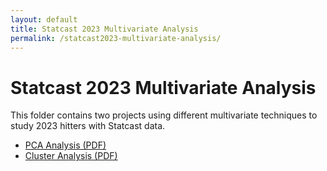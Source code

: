 ```yaml
---
layout: default
title: Statcast 2023 Multivariate Analysis
permalink: /statcast2023-multivariate-analysis/
---
```


# Statcast 2023 Multivariate Analysis
This folder contains two projects using different multivariate techniques to study 2023 hitters with Statcast data.

- [PCA Analysis (PDF)](statcast2023-multivariate-analysis/statcast2023PCA.pdf)
- [Cluster Analysis (PDF)](statcast2023-multivariate-analysis/statcast2023ClusterAnalysis.pdf)
